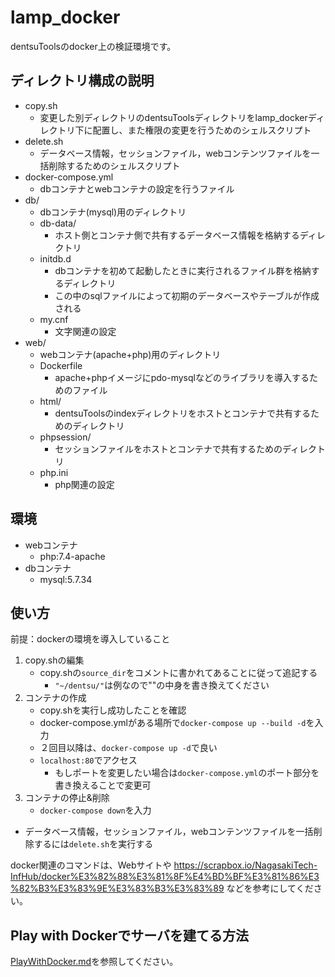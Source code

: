# lamp_docker
dentsuToolsのdocker上の検証環境です。

## ディレクトリ構成の説明
- copy.sh
  - 変更した別ディレクトリのdentsuToolsディレクトリをlamp_dockerディレクトリ下に配置し、また権限の変更を行うためのシェルスクリプト
- delete.sh
  - データベース情報，セッションファイル，webコンテンツファイルを一括削除するためのシェルスクリプト
- docker-compose.yml
  - dbコンテナとwebコンテナの設定を行うファイル
- db/
  - dbコンテナ(mysql)用のディレクトリ
  - db-data/
    - ホスト側とコンテナ側で共有するデータベース情報を格納するディレクトリ
  - initdb.d
    - dbコンテナを初めて起動したときに実行されるファイル群を格納するディレクトリ
    - この中のsqlファイルによって初期のデータベースやテーブルが作成される
  - my.cnf
    - 文字関連の設定
- web/
  - webコンテナ(apache+php)用のディレクトリ
  - Dockerfile
    - apache+phpイメージにpdo-mysqlなどのライブラリを導入するためのファイル
  - html/
    - dentsuToolsのindexディレクトリをホストとコンテナで共有するためのディレクトリ
  - phpsession/
    - セッションファイルをホストとコンテナで共有するためのディレクトリ
  - php.ini
    - php関連の設定

## 環境
- webコンテナ
  - php:7.4-apache
- dbコンテナ
  - mysql:5.7.34

## 使い方
前提：dockerの環境を導入していること
1. copy.shの編集
   - copy.shの`source_dir`をコメントに書かれてあることに従って追記する
     - `"~/dentsu/"`は例なので""の中身を書き換えてください
2. コンテナの作成
   - copy.shを実行し成功したことを確認
   - docker-compose.ymlがある場所で`docker-compose up --build -d`を入力
   - ２回目以降は、`docker-compose up -d`で良い
   - `localhost:80`でアクセス
     - もしポートを変更したい場合は`docker-compose.yml`のポート部分を書き換えることで変更可
3. コンテナの停止&削除
   - `docker-compose down`を入力
- データベース情報，セッションファイル，webコンテンツファイルを一括削除するには`delete.sh`を実行する

docker関連のコマンドは、Webサイトや
https://scrapbox.io/NagasakiTech-InfHub/docker%E3%82%88%E3%81%8F%E4%BD%BF%E3%81%86%E3%82%B3%E3%83%9E%E3%83%B3%E3%83%89
などを参考にしてください。

## Play with Dockerでサーバを建てる方法
[PlayWithDocker.md](./PlayWithDocker.md)を参照してください。

